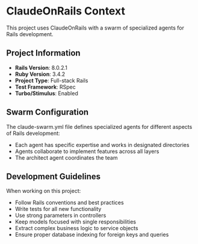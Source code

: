 # ClaudeOnRails Context

This project uses ClaudeOnRails with a swarm of specialized agents for Rails development.

## Project Information
- **Rails Version**: 8.0.2.1
- **Ruby Version**: 3.4.2
- **Project Type**: Full-stack Rails
- **Test Framework**: RSpec
- **Turbo/Stimulus**: Enabled

## Swarm Configuration

The claude-swarm.yml file defines specialized agents for different aspects of Rails development:
- Each agent has specific expertise and works in designated directories
- Agents collaborate to implement features across all layers
- The architect agent coordinates the team

## Development Guidelines

When working on this project:
- Follow Rails conventions and best practices
- Write tests for all new functionality
- Use strong parameters in controllers
- Keep models focused with single responsibilities
- Extract complex business logic to service objects
- Ensure proper database indexing for foreign keys and queries